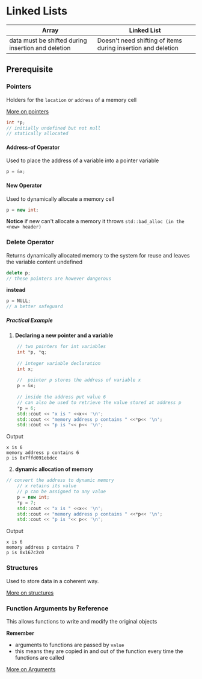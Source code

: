 # Linked Lists

|Array|Linked List|
|--|--|
|data must be shifted during insertion and deletion| Doesn't need shifting of items during insertion and deletion|

## Prerequisite

### Pointers 

Holders for the ``location`` or ``address`` of a memory cell 

[More on pointers](./pointers//pointers.md)

```c++
int *p;
// initially undefined but not null
// statically allocated
```

#### Address-of Operator

Used to place the address of a variable into a pointer variable 

```c++
p = &x;
```

#### New Operator

Used to dynamically allocate a memory cell

```c++
p = new int;
```

**Notice** if new can't allocate a memory it throws ``std::bad_alloc (in the <new> header)``

### Delete Operator

Returns dynamically allocated memory to the system for reuse and leaves the variable content undefined

```c++
delete p;
// these pointers are however dangerous 
```

**instead**
```c++
p = NULL;
// a better safeguard
```

##### Practical Example

1. **Declaring a new pointer and a variable**

```c++
	// two pointers for int variables
    int *p, *q; 
    
    // integer variable declaration
    int x;
    
    //  pointer p stores the address of variable x
    p = &x;
    
    // inside the address put value 6 
    // can also be used to retrieve the value stored at address p
    *p = 6;
    std::cout << "x is " <<x<< '\n';
    std::cout << "memory address p contains " <<*p<< '\n';
    std::cout << "p is "<< p<< '\n';
```

Output

```
x is 6
memory address p contains 6
p is 0x7ffd091ebdcc
```

2. **dynamic allocation of memory**

```c++
// convert the address to dynamic memory
    // x retains its value 
    // p can be assigned to any value
    p = new int;
    *p = 7;
    std::cout << "x is " <<x<< '\n';
    std::cout << "memory address p contains " <<*p<< '\n';
    std::cout << "p is "<< p<< '\n';
```

Output
```
x is 6
memory address p contains 7
p is 0x167c2c0
```
### Structures

Used to store data in a coherent way.

[More on structures](./structs/structure.md)

### Function Arguments by Reference

This allows functions to write and modify the original objects 

**Remember**
- arguments to functions are passed by ``value``
- this means they are copied in and out of the function every time the functions are called

[More on Arguments](./argument/arguments.md)
